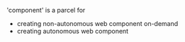 'component' is a parcel for
- creating non-autonomous web component on-demand
- creating autonomous web component